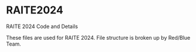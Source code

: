 # RAITE2024
RAITE 2024 Code and Details

These files are used for RAITE 2024. File structure is broken up by Red/Blue Team. 
